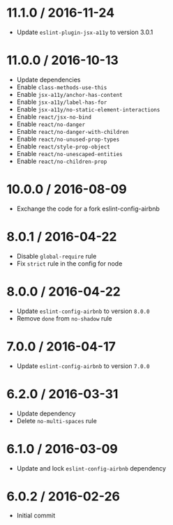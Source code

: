11.1.0 / 2016-11-24
===================
- Update `eslint-plugin-jsx-a11y` to version 3.0.1

11.0.0 / 2016-10-13
===================
- Update dependencies
- Enable `class-methods-use-this`
- Enable `jsx-a11y/anchor-has-content`
- Enable `jsx-a11y/label-has-for`
- Enable `jsx-a11y/no-static-element-interactions`
- Enable `react/jsx-no-bind`
- Enable `react/no-danger`
- Enable `react/no-danger-with-children`
- Enable `react/no-unused-prop-types`
- Enable `react/style-prop-object`
- Enable `react/no-unescaped-entities`
- Enable `react/no-children-prop`

10.0.0 / 2016-08-09
===================
- Exchange the code for a fork eslint-config-airbnb

8.0.1 / 2016-04-22
==================
- Disable `global-require` rule
- Fix `strict` rule in the config for node

8.0.0 / 2016-04-22
==================
- Update `eslint-config-airbnb` to version `8.0.0`
- Remove `done` from `no-shadow` rule

7.0.0 / 2016-04-17
==================
- Update `eslint-config-airbnb` to version `7.0.0`

6.2.0 / 2016-03-31
==================
- Update dependency
- Delete `no-multi-spaces` rule

6.1.0 / 2016-03-09
==================
- Update and lock `eslint-config-airbnb` dependency

6.0.2 / 2016-02-26
==================
- Initial commit
